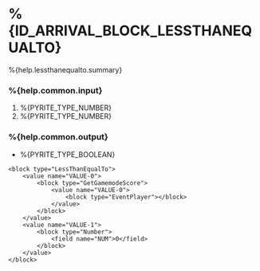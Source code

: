 # %{ID_ARRIVAL_BLOCK_LESSTHANEQUALTO}

%{help.lessthanequalto.summary}

### %{help.common.input}

1. %{PYRITE_TYPE_NUMBER}
2. %{PYRITE_TYPE_NUMBER}

### %{help.common.output}

-   %{PYRITE_TYPE_BOOLEAN}

```
<block type="LessThanEqualTo">
    <value name="VALUE-0">
        <block type="GetGamemodeScore">
            <value name="VALUE-0">
                <block type="EventPlayer"></block>
            </value>
        </block>
    </value>
    <value name="VALUE-1">
        <block type="Number">
            <field name="NUM">0</field>
        </block>
    </value>
</block>
```